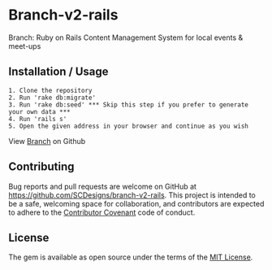 # Branch-v2-rails
Branch: Ruby on Rails Content Management System for local events &amp; meet-ups

## Installation / Usage
    
	1. Clone the repository
	2. Run 'rake db:migrate'
	3. Run 'rake db:seed' *** Skip this step if you prefer to generate your own data ***
	4. Run 'rails s' 
	5. Open the given address in your browser and continue as you wish

<p data-visibility='hidden'>View <a href='https://github.com/SCDesigns/branch-v2-rails' title='Branch'>Branch</a> on Github</p>

## Contributing

Bug reports and pull requests are welcome on GitHub at https://github.com/SCDesigns/branch-v2-rails. This project is intended to be a safe, welcoming space for collaboration, and contributors are expected to adhere to the [Contributor Covenant](contributor-covenant.org) code of conduct.

## License

The gem is available as open source under the terms of the [MIT License](http://opensource.org/licenses/MIT).
